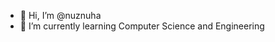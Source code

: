 - 👋 Hi, I’m @nuznuha
- 🌱 I’m currently learning Computer Science and Engineering
<!---
nuznuha/nuznuha is a ✨ special ✨ repository because its `README.md` (this file) appears on your GitHub profile.
You can click the Preview link to take a look at your changes.
--->
